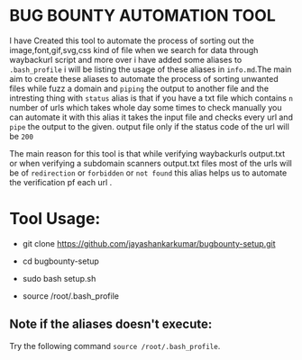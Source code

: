 # BUG BOUNTY AUTOMATION TOOL 

I have Created this tool to automate the process of sorting out the image,font,gif,svg,css kind 
of file when we search for data through waybackurl script and more over  i have added some aliases to ``.bash_profile``
i will be listing the usage of these aliases in ``info.md``.The main aim to create these aliases to automate the process 
of sorting unwanted files while fuzz a domain and ``piping`` the output to another file and the intresting thing 
with ``status`` alias is that if you have a txt file which contains `n` number of urls which takes whole day some
times to check manually you can automate it with this alias it takes the input file and checks every url and `pipe` the output to the given.
output file only if the status code of the url will be `200` 

The main reason for this tool is that while verifying waybackurls output.txt or when verifying a subdomain scanners output.txt 
files most of the urls will be of `redirection` or `forbidden` or `not found` this alias helps us to automate the verification pf each url .

# Tool Usage:

* git clone https://github.com/jayashankarkumar/bugbounty-setup.git

* cd bugbounty-setup

* sudo bash setup.sh

* source /root/.bash_profile

## Note if the aliases doesn't execute:

Try the following command ``source /root/.bash_profile``.
